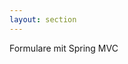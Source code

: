 ```yaml
---
layout: section
---
```


<EmojiTitle title="Demo" emoji="🖥️">
Formulare mit Spring MVC
</EmojiTitle>

<PageNumber/>

<Footer
    text="☕️ Java-Web-Technologien"
/>
